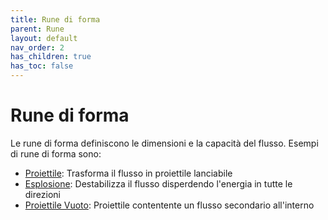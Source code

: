 ```yaml
---
title: Rune di forma
parent: Rune
layout: default
nav_order: 2
has_children: true
has_toc: false
---
```


# **Rune di forma**

Le rune di forma definiscono le dimensioni e la capacità del flusso. Esempi di rune di forma sono:

- [Proiettile](./projectile): Trasforma il flusso in proiettile lanciabile
- [Esplosione](./small-explosion/): Destabilizza il flusso disperdendo l'energia in tutte le direzioni
- [Proiettile Vuoto](./hollow-projectile/): Proiettile contentente un flusso secondario all'interno
